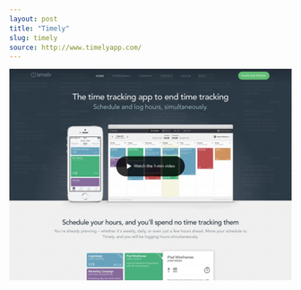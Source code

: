 ```yaml
---
layout: post
title: "Timely"
slug: timely
source: http://www.timelyapp.com/
---
```


<img src="/assets/img/screenshots/timely.jpg">
